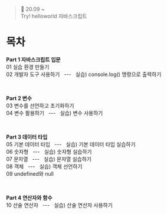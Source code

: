 ﻿> 👑  20.09 ~ <br>
> Try! helloworld 자바스크립트

# 목차

**Part 1 자바스크립트 입문**<br>
01 실습 환경 만들기<br>
02 개발자 도구 사용하기 &nbsp; --- &nbsp; 실습) console.log() 명령으로 출력하기<br>

<br>

**Part 2 변수**<br>
03 변수를 선언하고 초기화하기<br>
04 변수 활용하기 &nbsp; --- &nbsp; 실습) 변수 사용하기<br>
  
<br>

**Part 3 데이터 타입**<br>
05 기본 데이터 타입 &nbsp; --- &nbsp; 실습) 기본 데이터 타입 실습하기<br>
06 숫자형 &nbsp; --- &nbsp; 실습) 숫자형 실습하기<br>
07 문자열 &nbsp; --- &nbsp; 실습) 문자열 실습하기<br>
08 객체  &nbsp; --- &nbsp;  실습) 객체 선언하기<br>
09 undefined와 null<br>

<br>

**Part 4 연산자와 함수**<br>
10 산술 연산자 &nbsp; --- &nbsp; 실습) 산술 연산자 사용하기<br>